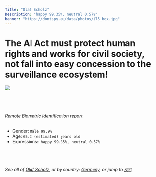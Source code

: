 ```yaml
---
Title: "Olaf Scholz"
Description: "happy 99.35%, neutral 0.57%"
banner: "https://dontspy.eu/data/photos/175_box.jpg"
---
```


# The AI Act must protect human rights and works for civil society, not fall into easy concession to the surveillance ecosystem!

<link rel="stylesheet" type="text/css" href="/css/blog.css" />

<div class="is-fake" hidden>

_This is a **fake picture**_, we collect these anyway [because the AI Act](why-deepfake) negotiation moves in a way that would create more mess in our lives! for a longer explanation, read [The Dual Threat: How Losing the Biometric Battle Fuels Deepfake Proliferation](/blog/the-dual-threat-how-losing-the-biometric-battle-fuels-deepfake-proliferation/)

</div>

<!-- <img src="https://dontspy.eu/data/photos/54_box.jpg" /> -->
<img src="https://dontspy.eu/data/photos/175_box.jpg" />

## <br>

###### Remote Biometric Identification report

* <span class="label">Gender:</span> `Male 99.9%`
* <span class="label">Age:</span> `65.3 (estimated) years old`
* <span class="label">Expressions::</span> `happy 99.35%, neutral 0.57%`

## <br>

###### See all of [Olaf Scholz](/policymaker#Olaf%20Scholz), or by country: [Germany](/country#Germany), or jump to [🇸🇪](/x/201).

## <br>